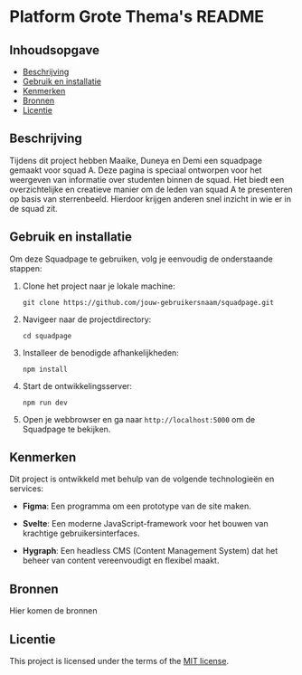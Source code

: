 # Platform Grote Thema's README


## Inhoudsopgave

  * [Beschrijving](#beschrijving)
  * [Gebruik en installatie](#gebruik-en-installatie)
  * [Kenmerken](#kenmerken)
  * [Bronnen](#bronnen)
  * [Licentie](#licentie)

## Beschrijving
Tijdens dit project hebben Maaike, Duneya en Demi een squadpage gemaakt voor squad A. Deze pagina is speciaal ontworpen voor het weergeven van informatie over studenten binnen de squad. Het biedt een overzichtelijke en creatieve manier om de leden van squad A te presenteren op basis van sterrenbeeld. Hierdoor krijgen anderen snel inzicht in wie er in de squad zit.

## Gebruik en installatie
Om deze Squadpage te gebruiken, volg je eenvoudig de onderstaande stappen:

1. Clone het project naar je lokale machine:
   ```
   git clone https://github.com/jouw-gebruikersnaam/squadpage.git
   ```

2. Navigeer naar de projectdirectory:
   ```
   cd squadpage
   ```

3. Installeer de benodigde afhankelijkheden:
   ```
   npm install
   ```

4. Start de ontwikkelingsserver:
   ```
   npm run dev
   ```

5. Open je webbrowser en ga naar `http://localhost:5000` om de Squadpage te bekijken.

## Kenmerken
Dit project is ontwikkeld met behulp van de volgende technologieën en services:

- **Figma**: Een programma om een prototype van de site maken.
  
- **Svelte**: Een moderne JavaScript-framework voor het bouwen van krachtige gebruikersinterfaces.

- **Hygraph**: Een headless CMS (Content Management System) dat het beheer van content vereenvoudigt en flexibel maakt.

  
## Bronnen

Hier komen de bronnen

## Licentie

This project is licensed under the terms of the [MIT license](./LICENSE).

